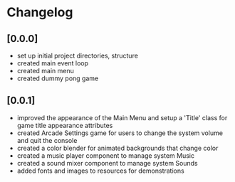 # Changelog

## [0.0.0]
 - set up initial project directories, structure
 - created main event loop
 - created main menu
 - created dummy pong game

## [0.0.1]
 - improved the appearance of the Main Menu and setup a 'Title' class for game title appearance attributes
 - created Arcade Settings game for users to change the system volume and quit the console
 - created a color blender for animated backgrounds that change color
 - created a music player component to manage system Music
 - created a sound mixer component to manage system Sounds
 - added fonts and images to resources for demonstrations